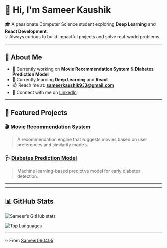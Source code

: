 # 👋 Hi, I'm Sameer Kaushik  

🎓 A passionate Computer Science student exploring **Deep Learning** and **React Development**.  
💡 Always curious to build impactful projects and solve real-world problems.  

---

## 🚀 About Me
- 🔭 Currently working on **Movie Recommendation System** & **Diabetes Prediction Model**  
- 🌱 Currently learning **Deep Learning** and **React**  
- 📫 Reach me at: **sameerkaushik933@gmail.com**  
- 💼 Connect with me on [LinkedIn](https://www.linkedin.com/in/sameer-kaushik-0a9aa5274/)  

---

## 📂 Featured Projects

### 🎬 [Movie Recommendation System](https://github.com/Sameer060405/Movie-Recommendation-System)
> A recommendation engine that suggests movies based on user preferences and similarity models.

### 🩺 [Diabetes Prediction Model](https://github.com/Sameer060405/Diabetes-Prediction-Model)
> Machine learning-based predictive model for early diabetes detection.

---



---

## 📊 GitHub Stats  

![Sameer’s GitHub stats](https://github-readme-stats.vercel.app/api?username=Sameer060405&show_icons=true&theme=radical)  

![Top Languages](https://github-readme-stats.vercel.app/api/top-langs/?username=Sameer060405&layout=compact&theme=radical)  

---

⭐️ From [Sameer060405](https://github.com/Sameer060405)
